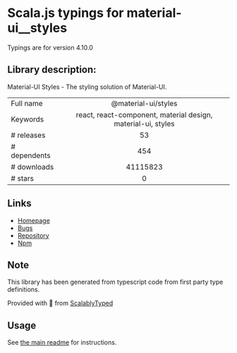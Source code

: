 
# Scala.js typings for material-ui__styles

Typings are for version 4.10.0

## Library description:
Material-UI Styles - The styling solution of Material-UI.

|                    |                 |
| ------------------ | :-------------: |
| Full name          | @material-ui/styles |
| Keywords           | react, react-component, material design, material-ui, styles |
| # releases         | 53 |
| # dependents       | 454 |
| # downloads        | 41115823 |
| # stars            | 0 |

## Links
- [Homepage](https://github.com/mui-org/material-ui/tree/master/packages/material-ui-styles)
- [Bugs](https://github.com/mui-org/material-ui/issues)
- [Repository](https://github.com/mui-org/material-ui)
- [Npm](https://www.npmjs.com/package/%40material-ui%2Fstyles)
    


## Note
This library has been generated from typescript code from first party type definitions.

Provided with :purple_heart: from [ScalablyTyped](https://github.com/oyvindberg/ScalablyTyped)

## Usage
See [the main readme](../../readme.md) for instructions.


